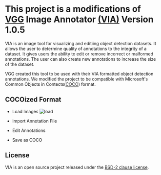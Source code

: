 
# This project is a modifications of [VGG](http://www.robots.ox.ac.uk/~vgg/) Image Annotator [(VIA)](http://www.robots.ox.ac.uk/~vgg/software/via/) Version 1.0.5

VIA is an image tool for visualizing and editiing object detection datasets. It allows the user to determine quality of annotations to the integrity of a dataset. It gives users the ability to edit or remove incorrect or malformed annotations. The user can also create new annotations to increase the size of the dataset.

VGG created this tool to be used with their VIA formatted object detection annotations. We modified the project to be compatible with Microsoft's Common Objects in Contects([COCO](http://cocodataset.org/#home)) format.


## COCOized Format
 * Load Images
  ![load](../images/load_img.png)
 * Import Annotation File
 
 * Edit Annotations
 
 * Save as COCO
 
 


## License
VIA is an open source project released under the
[BSD-2 clause license](https://gitlab.com/vgg/via/blob/master/LICENSE).
